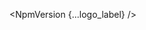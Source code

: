 <script lang="ts">
  import { NpmVersion } from 'svelte-shields'
  import type { NpmVersionPropsType } from 'svelte-shields';
  const logo_label: NpmVersionPropsType = {
    packageName: 'svelte',
    logo: 'svelte',
    label: 'SVELTE'
  }
</script>

<NpmVersion {...logo_label} />